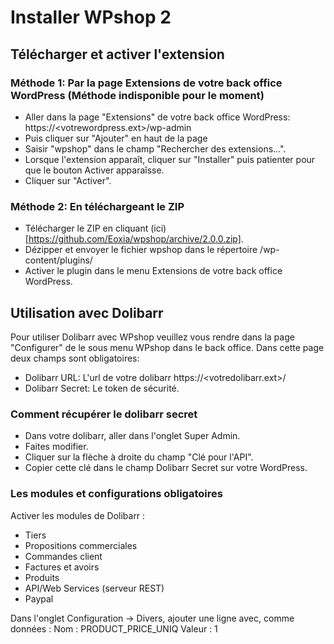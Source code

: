# Installer WPshop 2

## Télécharger et activer l'extension

### Méthode 1: Par la page Extensions de votre back office WordPress (Méthode indisponible pour le moment)

* Aller dans la page "Extensions" de votre back office WordPress: https://<votrewordpress.ext>/wp-admin
* Puis cliquer sur "Ajouter" en haut de la page
* Saisir "wpshop" dans le champ "Rechercher des extensions...".
* Lorsque l'extension apparaît, cliquer sur "Installer" puis patienter pour que le bouton Activer apparaîsse.
* Cliquer sur "Activer".

### Méthode 2: En téléchargeant le ZIP

* Télécharger le ZIP en cliquant (ici)[https://github.com/Eoxia/wpshop/archive/2.0.0.zip].
* Dézipper et envoyer le fichier wpshop dans le répertoire /wp-content/plugins/
* Activer le plugin dans le menu Extensions de votre back office WordPress.

## Utilisation avec Dolibarr

Pour utiliser Dolibarr avec WPshop veuillez vous rendre dans la page "Configurer" de le sous menu WPshop dans le back office.
Dans cette page deux champs sont obligatoires:
* Dolibarr URL: L'url de votre dolibarr https://<votredolibarr.ext>/
* Dolibarr Secret: Le token de sécurité.

### Comment récupérer le dolibarr secret

* Dans votre dolibarr, aller dans l'onglet Super Admin.
* Faites modifier.
* Cliquer sur la flèche à droite du champ "Clé pour l'API".
* Copier cette clé dans le champ Dolibarr Secret sur votre WordPress.

### Les modules et configurations obligatoires

Activer les modules de Dolibarr :
* Tiers
* Propositions commerciales
* Commandes client
* Factures et avoirs
* Produits
* API/Web Services (serveur REST)
* Paypal

Dans l'onglet Configuration -> Divers, ajouter une ligne avec, comme données :
Nom : PRODUCT_PRICE_UNIQ
Valeur : 1
